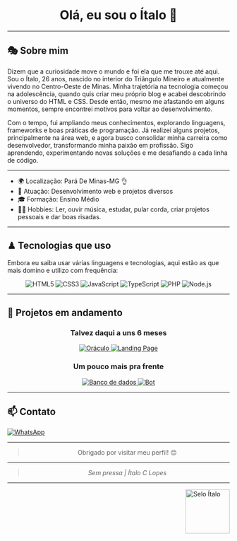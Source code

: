 
<h1 align="center">Olá, eu sou o Ítalo 👋</h1>

---

## 🎭 Sobre mim

Dizem que a curiosidade move o mundo e foi ela que me trouxe até aqui. Sou o Ítalo, 26 anos, nascido no interior do Triângulo Mineiro e atualmente vivendo no Centro-Oeste de Minas. Minha trajetória na tecnologia começou na adolescência, quando quis criar meu próprio blog e acabei descobrindo o universo do HTML e CSS. Desde então, mesmo me afastando em alguns momentos, sempre encontrei motivos para voltar ao desenvolvimento.

Com o tempo, fui ampliando meus conhecimentos, explorando linguagens, frameworks e boas práticas de programação. Já realizei alguns projetos, principalmente na área web, e agora busco consolidar minha carreira como desenvolvedor, transformando minha paixão em profissão. Sigo aprendendo, experimentando novas soluções e me desafiando a cada linha de código.

---

- 🌍 Localização: Pará De Minas-MG 👌
- 💼 Atuação: Desenvolvimento web e projetos diversos
- 🎓 Formação: Ensino Médio
- 🐱‍👓 Hobbies: Ler, ouvir música, estudar, pular corda, criar projetos pessoais e dar boas risadas.

---

## ♟ Tecnologias que uso
Embora eu saiba usar várias linguagens e tecnologias, aqui estão as que mais domino e utilizo com frequência:
<div align="center">
  <img alt="HTML5" src="https://img.shields.io/badge/HTML5-E34F26?style=for-the-badge&logo=html5&logoColor=white" />
  <img alt="CSS3" src="https://img.shields.io/badge/CSS3-1572B6?style=for-the-badge&logo=css3&logoColor=white" />
  <img alt="JavaScript" src="https://img.shields.io/badge/JavaScript-F7DF1E?style=for-the-badge&logo=javascript&logoColor=black" />
  <img alt="TypeScript" src="https://img.shields.io/badge/TypeScript-3178C6?style=for-the-badge&logo=typescript&logoColor=white" />
  <img alt="PHP" src="https://img.shields.io/badge/PHP-777BB4?style=for-the-badge&logo=php&logoColor=white" />
  <img alt="Node.js" src="https://img.shields.io/badge/Node.js-339933?style=for-the-badge&logo=node.js&logoColor=white" />
</div>

---

## 🚩 Projetos em andamento

<div align="center">

### Talvez daqui a uns 6 meses
  <a href="https://github.com/italo-547/">
    <img src="https://img.shields.io/badge/🧩_Oráculo-Em_breve-4A90E2?style=for-the-badge" alt="Oráculo">
  </a>
  <a href="https://github.com/italo-547/">
    <img src="https://img.shields.io/badge/🎨_Landing--Page-Em_breve-6B8F71?style=for-the-badge" alt="Landing Page">
  </a>

  ### Um pouco mais pra frente
  <a href="https://github.com/italo-547/">
    <img src="https://img.shields.io/badge/🎲_Banco_de_dados-Em_breve-F5EBDD?style=for-the-badge" alt="Banco de dados">
  </a>
  <a href="https://github.com/italo-547/">
    <img src="https://img.shields.io/badge/🤖_Bot-Em_breve-3c3c3c?style=for-the-badge" alt="Bot">
  </a>
</div>

---

## 📫 Contato

<a align="center" href="https://wa.me/5537991004685">
<img alt="WhatsApp" src="https://img.shields.io/badge/WhatsApp-25D366?style=for-the-badge&logo=whatsapp&logoColor=white" />
</a>

---

<blockquote align="center">
  Obrigado por visitar meu perfil! 😊
</blockquote>

---

<blockquote align="center"><i>Sem pressa | Ítalo C Lopes</i></blockquote>

---

<img align="right" alt="Selo Ítalo" src="galeria/selo.italo.png" width="100" height="100">
